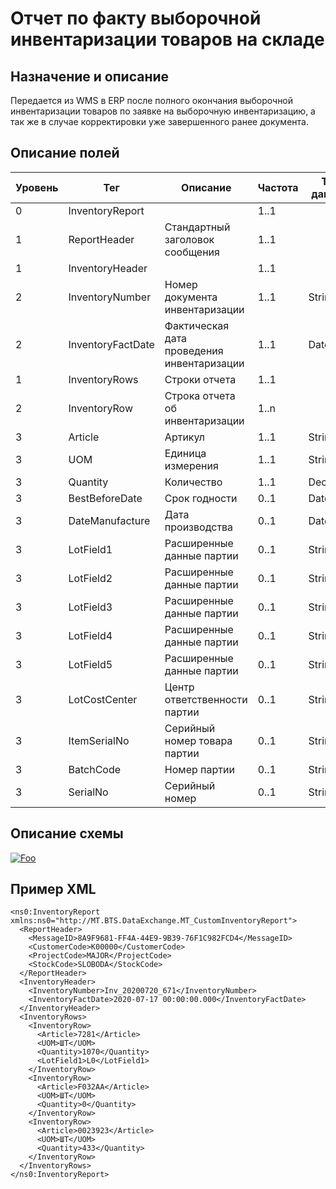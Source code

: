 # Отчет по факту выборочной инвентаризации товаров на складе

## Назначение и описание
Передается из WMS в ERP после полного окончания выборочной инвентаризации товаров по заявке на выборочную инвентаризацию, а так же в случае корректировки уже завершенного ранее документа.

## Описание полей
| Уровень | Тег               | Описание                                   | Частота | Тип данных | Размер поля | Комментарий               
| ------- | ----------------- | ------------------------------------------ | ------- | ---------- | ----------- | ------------------------- 
| 0       | InventoryReport   |                                       |  1..1        |            |             |
| 1       | ReportHeader      | Стандартный заголовок сообщения            | 1..1    |            |             | Общая структура сообщения 
| 1       | InventoryHeader   |                                      | 1..1          |            |             |
| 2       | InventoryNumber   | Номер документа инвентаризации             | 1..1    | String     | 50          |                           
| 2       | InventoryFactDate | Фактическая дата проведения инвентаризации | 1..1    | DateTime   |             |
| 1       | InventoryRows     | Строки отчета                              | 1..1    |            |             |                           
| 2       | InventoryRow      | Строка отчета об инвентаризации            | 1..n    |            |             |                           
| 3       | Article           | Артикул                                    | 1..1    | String     | 100         |                           
| 3       | UOM               | Единица измерения                          | 1..1    | String     | 10          |                           
| 3       | Quantity          | Количество                                 | 1..1    | Decimal    |             |                           
| 3       | BestBeforeDate    | Срок годности                              | 0..1    | DateTime   |             |
| 3       | DateManufacture   | Дата производства                          | 0..1    | DateTime   |             |
| 3       | LotField1         | Расширенные данные партии                  | 0..1    | String     | 100         |                           
| 3       | LotField2         | Расширенные данные партии                  | 0..1    | String     | 100         |                           
| 3       | LotField3         | Расширенные данные партии                  | 0..1    | String     | 100         |                           
| 3       | LotField4         | Расширенные данные партии                  | 0..1    | String     | 100         |                           
| 3       | LotField5         | Расширенные данные партии                  | 0..1    | String     | 100         |                           
| 3       | LotCostCenter     | Центр ответственности партии               | 0..1    | String     | 50          |                           
| 3       | ItemSerialNo      | Серийный номер товара партии               | 0..1    | String     | 30          |                           
| 3       | BatchCode         | Номер партии                               | 0..1    | String     | 100         |                           
| 3       | SerialNo          | Серийный номер                             | 0..1    | String     | 20          |                           

## Описание схемы
<a href="/XSD/MT_CustomInventoryReport.xsd" rel="XSD">![Foo](https://user-images.githubusercontent.com/22858622/134012526-73d1b128-a2cd-4d14-8a13-10f81a57c04f.png)</a>

## Пример XML
```
<ns0:InventoryReport xmlns:ns0="http://MT.BTS.DataExchange.MT_CustomInventoryReport">
  <ReportHeader>
    <MessageID>8A9F9681-FF4A-44E9-9B39-76F1C982FCD4</MessageID>
    <CustomerCode>К00000</CustomerCode>
    <ProjectCode>MAJOR</ProjectCode>
    <StockCode>SLOBODA</StockCode>
  </ReportHeader>
  <InventoryHeader>
    <InventoryNumber>Inv_20200720_671</InventoryNumber>
    <InventoryFactDate>2020-07-17 00:00:00.000</InventoryFactDate>
  </InventoryHeader>
  <InventoryRows>
    <InventoryRow>
      <Article>7281</Article>
      <UOM>ШТ</UOM>
      <Quantity>1070</Quantity>
      <LotField1>L0</LotField1>
    </InventoryRow>
	<InventoryRow>
      <Article>F032AA</Article>
      <UOM>ШТ</UOM>
      <Quantity>0</Quantity>
    </InventoryRow>
	<InventoryRow>
      <Article>0023923</Article>
      <UOM>ШТ</UOM>
      <Quantity>433</Quantity>
    </InventoryRow>
  </InventoryRows>
</ns0:InventoryReport>
```
